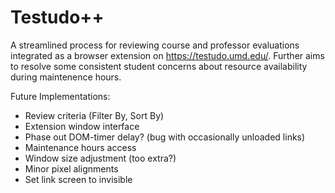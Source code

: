 # Testudo++
A streamlined process for reviewing course and professor evaluations integrated as a browser extension on https://testudo.umd.edu/. Further aims to resolve some consistent student concerns about resource availability during maintenence hours.

Future Implementations:
- Review criteria (Filter By, Sort By)
- Extension window interface
- Phase out DOM-timer delay? (bug with occasionally unloaded links)
- Maintenance hours access
- Window size adjustment (too extra?)
- Minor pixel alignments
- Set link screen to invisible